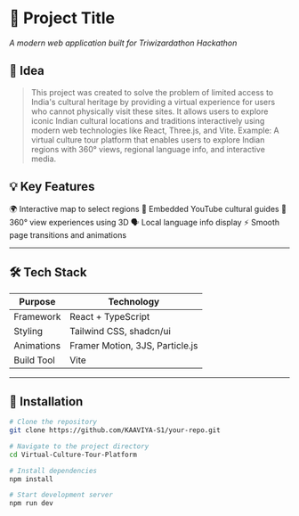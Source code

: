 # 🚀 Project Title

_A modern web application built for Triwizardathon Hackathon_

## 🧠 Idea

> This project was created to solve the problem of limited access to India's cultural heritage by providing a virtual experience for users who cannot physically visit these sites.
> It allows users to explore iconic Indian cultural locations and traditions interactively using modern web technologies like React, Three.js, and Vite.
> Example: A virtual culture tour platform that enables users to explore Indian regions with 360° views, regional language info, and interactive media.

## 💡 Key Features

🌍 Interactive map to select regions
🎥 Embedded YouTube cultural guides
🧭 360° view experiences using 3D
🗣️ Local language info display
⚡ Smooth page transitions and animations

---

## 🛠️ Tech Stack

| Purpose       | Technology                        |
|---------------|-----------------------------------|
| Framework     | React + TypeScript                |
| Styling       | Tailwind CSS, shadcn/ui           |
| Animations    | Framer Motion, 3JS, Particle.js   |
| Build Tool    | Vite                              |

---

## 🧪 Installation

```bash
# Clone the repository
git clone https://github.com/KAAVIYA-S1/your-repo.git

# Navigate to the project directory
cd Virtual-Culture-Tour-Platform

# Install dependencies
npm install

# Start development server
npm run dev


